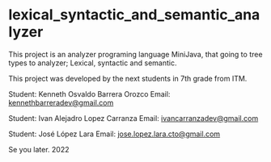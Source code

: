 # lexical_syntactic_and_semantic_analyzer

This project is an analyzer programing language MiniJava, 
that going to tree types to analyzer; Lexical, syntactic and semantic.

This project was developed by the next students in 7th grade from ITM.  

Student: Kenneth Osvaldo Barrera Orozco
Email: kennethbarreradev@gmail.com

Student: Ivan Alejadro Lopez Carranza
Email: ivancarranzadev@gmail.com

Student: José López Lara 
Email: jose.lopez.lara.cto@gmail.com

Se you later.
2022